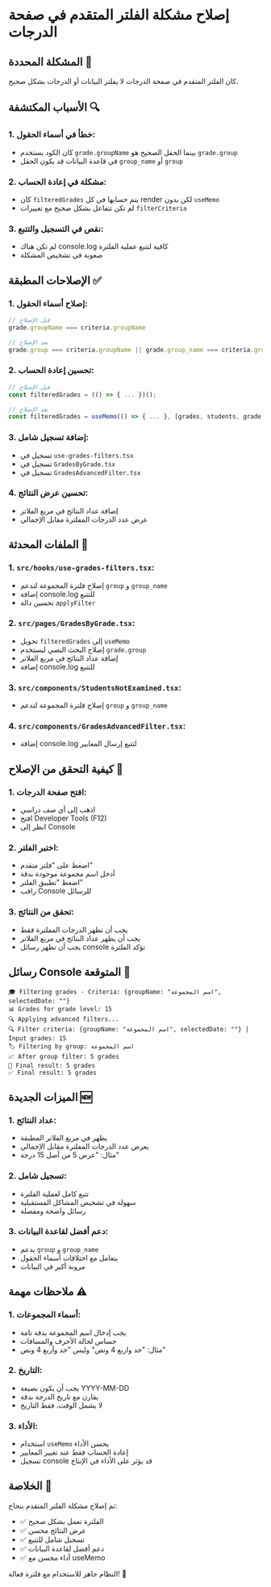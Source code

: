 # إصلاح مشكلة الفلتر المتقدم في صفحة الدرجات

## المشكلة المحددة 🐛
كان الفلتر المتقدم في صفحة الدرجات لا يفلتر البيانات أو الدرجات بشكل صحيح.

## الأسباب المكتشفة 🔍

### 1. **خطأ في أسماء الحقول**:
- كان الكود يستخدم `grade.groupName` بينما الحقل الصحيح هو `grade.group`
- في قاعدة البيانات قد يكون الحقل `group_name` أو `group`

### 2. **مشكلة في إعادة الحساب**:
- كان `filteredGrades` يتم حسابها في كل render لكن بدون `useMemo`
- لم تكن تتفاعل بشكل صحيح مع تغييرات `filterCriteria`

### 3. **نقص في التسجيل والتتبع**:
- لم تكن هناك console.log كافية لتتبع عملية الفلترة
- صعوبة في تشخيص المشكلة

## الإصلاحات المطبقة ✅

### 1. **إصلاح أسماء الحقول**:
```typescript
// قبل الإصلاح
grade.groupName === criteria.groupName

// بعد الإصلاح
grade.group === criteria.groupName || grade.group_name === criteria.groupName
```

### 2. **تحسين إعادة الحساب**:
```typescript
// قبل الإصلاح
const filteredGrades = (() => { ... })();

// بعد الإصلاح
const filteredGrades = useMemo(() => { ... }, [grades, students, grade, filterCriteria, searchTerm, searchType, filterGrades]);
```

### 3. **إضافة تسجيل شامل**:
- تسجيل في `use-grades-filters.tsx`
- تسجيل في `GradesByGrade.tsx`
- تسجيل في `GradesAdvancedFilter.tsx`

### 4. **تحسين عرض النتائج**:
- إضافة عداد النتائج في مربع الفلاتر
- عرض عدد الدرجات المفلترة مقابل الإجمالي

## الملفات المحدثة 📁

### 1. **`src/hooks/use-grades-filters.tsx`**:
- إصلاح فلترة المجموعة لتدعم `group` و `group_name`
- إضافة console.log للتتبع
- تحسين دالة `applyFilter`

### 2. **`src/pages/GradesByGrade.tsx`**:
- تحويل `filteredGrades` إلى `useMemo`
- إصلاح البحث النصي ليستخدم `grade.group`
- إضافة عداد النتائج في مربع الفلاتر
- إضافة console.log للتتبع

### 3. **`src/components/StudentsNotExamined.tsx`**:
- إصلاح فلترة المجموعة لتدعم `group` و `group_name`

### 4. **`src/components/GradesAdvancedFilter.tsx`**:
- إضافة console.log لتتبع إرسال المعايير

## كيفية التحقق من الإصلاح 🧪

### 1. **افتح صفحة الدرجات**:
- اذهب إلى أي صف دراسي
- افتح Developer Tools (F12)
- انظر إلى Console

### 2. **اختبر الفلتر**:
- اضغط على "فلتر متقدم"
- أدخل اسم مجموعة موجودة بدقة
- اضغط "تطبيق الفلتر"
- راقب Console للرسائل

### 3. **تحقق من النتائج**:
- يجب أن تظهر الدرجات المفلترة فقط
- يجب أن يظهر عداد النتائج في مربع الفلاتر
- يجب أن تظهر رسائل console تؤكد الفلترة

## رسائل Console المتوقعة 📝

```
🎓 Filtering grades - Criteria: {groupName: "اسم المجموعة", selectedDate: ""}
📊 Grades for grade level: 15
🔍 Applying advanced filters...
🔍 Filter criteria: {groupName: "اسم المجموعة", selectedDate: ""} | Input grades: 15
🏷️ Filtering by group: اسم المجموعة
📈 After group filter: 5 grades
🎯 Final result: 5 grades
✅ Final result: 5 grades
```

## الميزات الجديدة 🆕

### 1. **عداد النتائج**:
- يظهر في مربع الفلاتر المطبقة
- يعرض عدد الدرجات المفلترة مقابل الإجمالي
- مثال: "عرض 5 من أصل 15 درجة"

### 2. **تسجيل شامل**:
- تتبع كامل لعملية الفلترة
- سهولة في تشخيص المشاكل المستقبلية
- رسائل واضحة ومفصلة

### 3. **دعم أفضل لقاعدة البيانات**:
- يدعم `group` و `group_name`
- يتعامل مع اختلافات أسماء الحقول
- مرونة أكبر في البيانات

## ملاحظات مهمة ⚠️

### 1. **أسماء المجموعات**:
- يجب إدخال اسم المجموعة بدقة تامة
- حساس لحالة الأحرف والمسافات
- مثال: "حد واربع 4 ونص" وليس "حد وأربع 4 ونص"

### 2. **التاريخ**:
- يجب أن يكون بصيغة YYYY-MM-DD
- يقارن مع تاريخ الدرجة بدقة
- لا يشمل الوقت، فقط التاريخ

### 3. **الأداء**:
- استخدام `useMemo` يحسن الأداء
- إعادة الحساب فقط عند تغيير المعايير
- تسجيل console قد يؤثر على الأداء في الإنتاج

## الخلاصة 🎉

تم إصلاح مشكلة الفلتر المتقدم بنجاح:
- ✅ الفلترة تعمل بشكل صحيح
- ✅ عرض النتائج محسن
- ✅ تسجيل شامل للتتبع
- ✅ دعم أفضل لقاعدة البيانات
- ✅ أداء محسن مع useMemo

النظام جاهز للاستخدام مع فلترة فعالة! 🚀
